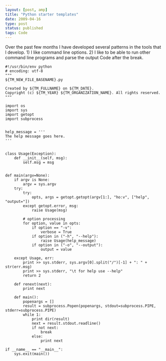 ```yaml
---
layout: [post, amp]
title: "Python starter templates"
date: 2009-04-16
type: post
status: published
tags: Code
---
```



Over the past few months I have developed several patterns in the tools that I develop. 1) I like command line options. 2) I like to be able to run other command line programs and parse the output Code after the break.


    #!/usr/bin/env python
    # encoding: utf-8
    """
    ${TM_NEW_FILE_BASENAME}.py

    Created by ${TM_FULLNAME} on ${TM_DATE}.
    Copyright (c) ${TM_YEAR} ${TM_ORGANIZATION_NAME}. All rights reserved.
    """

    import os
    import sys
    import getopt
    import subprocess


    help_message = '''
    The help message goes here.
    '''


    class Usage(Exception):
        def __init__(self, msg):
            self.msg = msg


    def main(argv=None):
        if argv is None:
            argv = sys.argv
        try:
            try:
                opts, args = getopt.getopt(argv[1:], "ho:v", ["help", "output="])
            except getopt.error, msg:
                raise Usage(msg)

            # option processing
            for option, value in opts:
                if option == "-v":
                    verbose = True
                if option in ("-h", "--help"):
                    raise Usage(help_message)
                if option in ("-o", "--output"):
                    output = value

        except Usage, err:
            print >> sys.stderr, sys.argv[0].split("/")[-1] + ": " + str(err.msg)
            print >> sys.stderr, "\t for help use --help"
            return 2

        def renext(next):
            print next

        def main():
            popenargs = []
            result = subprocess.Popen(popenargs, stdout=subprocess.PIPE, stderr=subprocess.PIPE)
            while 1:
                print dir(result)
                next = result.stdout.readline()
                if not next:
                    break
                else:
                    print next

    if __name__ == "__main__":
        sys.exit(main())

